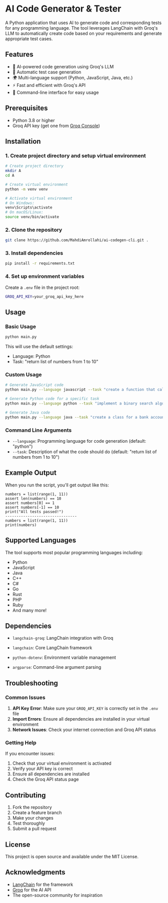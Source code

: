 # AI Code Generator & Tester

A Python application that uses AI to generate code and corresponding tests for any programming language. The tool leverages LangChain with Groq's LLM to automatically create code based on your requirements and generate appropriate test cases.

## Features

- 🤖 AI-powered code generation using Groq's LLM
- 🧪 Automatic test case generation
- 🌍 Multi-language support (Python, JavaScript, Java, etc.)
- ⚡ Fast and efficient with Groq's API
- 🔧 Command-line interface for easy usage

## Prerequisites

- Python 3.8 or higher
- Groq API key (get one from [Groq Console](https://console.groq.com/))

## Installation

### 1. Create project directory and setup virtual environment
```bash
# Create project directory
mkdir A
cd A

# Create virtual environment
python -m venv venv

# Activate virtual environment
# On Windows:
venv\Scripts\activate
# On macOS/Linux:
source venv/bin/activate
```

### 2. Clone the repository
```bash
git clone https://github.com/MahdiAmrollahi/ai-codegen-cli.git .
```

### 3. Install dependencies
```bash
pip install -r requirements.txt
```

### 4. Set up environment variables
Create a `.env` file in the project root:
```bash
GROQ_API_KEY=your_groq_api_key_here
```

## Usage

### Basic Usage
```bash
python main.py
```

This will use the default settings:
- Language: Python
- Task: "return list of numbers from 1 to 10"

### Custom Usage
```bash
# Generate JavaScript code
python main.py --language javascript --task "create a function that calculates fibonacci numbers"

# Generate Python code for a specific task
python main.py --language python --task "implement a binary search algorithm"

# Generate Java code
python main.py --language java --task "create a class for a bank account with deposit and withdraw methods"
```

### Command Line Arguments

- `--language`: Programming language for code generation (default: "python")
- `--task`: Description of what the code should do (default: "return list of numbers from 1 to 10")

## Example Output

When you run the script, you'll get output like this:

```
numbers = list(range(1, 11))
assert len(numbers) == 10
assert numbers[0] == 1
assert numbers[-1] == 10
print("All tests passed!")
--------------------------------
numbers = list(range(1, 11))
print(numbers)
```

## Supported Languages

The tool supports most popular programming languages including:
- Python
- JavaScript
- Java
- C++
- C#
- Go
- Rust
- PHP
- Ruby
- And many more!

## Dependencies

- `langchain-groq`: LangChain integration with Groq

- `langchain`: Core LangChain framework
- `python-dotenv`: Environment variable management
- `argparse`: Command-line argument parsing

## Troubleshooting

### Common Issues

1. **API Key Error**: Make sure your `GROQ_API_KEY` is correctly set in the `.env` file
2. **Import Errors**: Ensure all dependencies are installed in your virtual environment
3. **Network Issues**: Check your internet connection and Groq API status

### Getting Help

If you encounter issues:
1. Check that your virtual environment is activated
2. Verify your API key is correct
3. Ensure all dependencies are installed
4. Check the Groq API status page

## Contributing

1. Fork the repository
2. Create a feature branch
3. Make your changes
4. Test thoroughly
5. Submit a pull request

## License

This project is open source and available under the MIT License.

## Acknowledgments

- [LangChain](https://langchain.com/) for the framework
- [Groq](https://groq.com/) for the AI API
- The open-source community for inspiration
